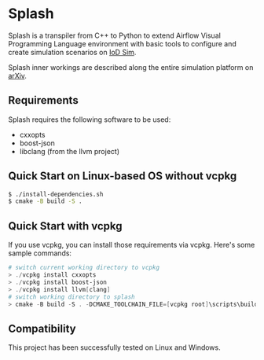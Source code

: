 # Splash

Splash is a transpiler from C++ to Python to extend Airflow Visual Programming Language environment with basic
tools to configure and create simulation scenarios on [IoD Sim](https://github.com/telematics-lab/IoD_Sim).

Splash inner workings are described along the entire simulation platform on [arXiv](https://arxiv.org/abs/2203.13710).

## Requirements
Splash requires the following software to be used:
* cxxopts
* boost-json
* libclang (from the llvm project)

## Quick Start on Linux-based OS without vcpkg
```bash
$ ./install-dependencies.sh
$ cmake -B build -S .
```

## Quick Start with vcpkg
If you use vcpkg, you can install those requirements via vcpkg. Here's some sample commands:
```powershell
# switch current working directory to vcpkg
> ./vcpkg install cxxopts
> ./vcpkg install boost-json
> ./vcpkg install llvm[clang]
# switch working directory to splash
> cmake -B build -S . -DCMAKE_TOOLCHAIN_FILE=[vcpkg root]\scripts\buildsystems\vcpkg.cmake -G "Visual Studio 16 2019" -A x64
```

## Compatibility
This project has been successfully tested on Linux and Windows.
